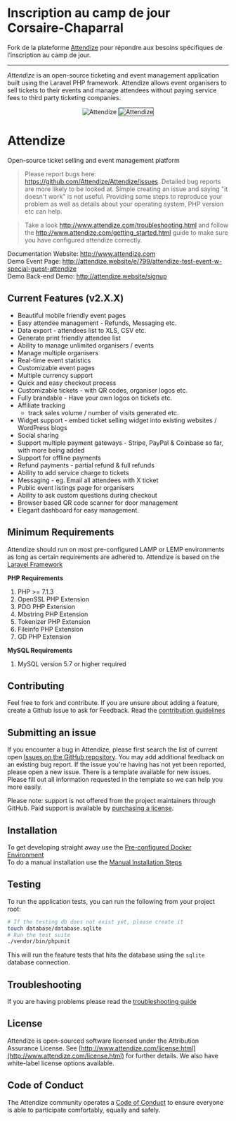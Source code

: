 # Inscription au camp de jour Corsaire-Chaparral

Fork de la plateforme [Attendize](https://github.com/Attendize/Attendize) pour répondre aux besoins spécifiques de l’inscription au camp de jour.

---

*Attendize* is an open-source ticketing and event management application built using the Laravel PHP framework. Attendize allows event organisers to sell tickets to their events and manage attendees without paying service fees to third party ticketing companies.

<p align="center">
  <img src="http://attendize.website/assets/images/logo-dark.png" alt="Attendize"/>
  <img style='border: 1px solid #444;' src="https://www.attendize.com/images/screenshots/screen1.PNG" alt="Attendize"/>
</p>

# Attendize
Open-source ticket selling and event management platform

> Please report bugs here: https://github.com/Attendize/Attendize/issues. Detailed bug reports are more likely to be looked at. Simple creating an issue and saying "it doesn't work" is not useful. Providing some steps to reproduce your problem as well as details about your operating system, PHP version etc can help.

> Take a look http://www.attendize.com/troubleshooting.html and follow the http://www.attendize.com/getting_started.html guide to make sure you have configured attendize correctly.  

Documentation Website: http://www.attendize.com<br />
Demo Event Page: http://attendize.website/e/799/attendize-test-event-w-special-guest-attendize<br />
Demo Back-end Demo: http://attendize.website/signup<br />

## Current Features (v2.X.X)
 - Beautiful mobile friendly event pages
 - Easy attendee management - Refunds, Messaging etc.
 - Data export - attendees list to XLS, CSV etc.
 - Generate print friendly attendee list
 - Ability to manage unlimited organisers / events
 - Manage multiple organisers 
 - Real-time event statistics
 - Customizable event pages
 - Multiple currency support
 - Quick and easy checkout process
 - Customizable tickets - with QR codes, organiser logos etc.
 - Fully brandable - Have your own logos on tickets etc.
 - Affiliate tracking
    - track sales volume / number of visits generated etc.
 - Widget support - embed ticket selling widget into existing websites / WordPress blogs
 - Social sharing 
 - Support multiple payment gateways - Stripe, PayPal & Coinbase so far, with more being added
 - Support for offline payments
 - Refund payments - partial refund & full refunds
 - Ability to add service charge to tickets
 - Messaging - eg. Email all attendees with X ticket
 - Public event listings page for organisers
 - Ability to ask custom questions during checkout
 - Browser based QR code scanner for door management
 - Elegant dashboard for easy management.

## Minimum Requirements

Attendize should run on most pre-configured LAMP or LEMP environments as long as certain requirements are adhered to. Attendize is based on the [Laravel Framework](https://laravel.com/)

**PHP Requirements**
1. PHP >= 7.1.3
2. OpenSSL PHP Extension 
3. PDO PHP Extension 
4. Mbstring PHP Extension 
5. Tokenizer PHP Extension 
6. Fileinfo PHP Extension 
7. GD PHP Extension

**MySQL Requirements**
1. MySQL version 5.7 or higher required

## Contributing
Feel free to fork and contribute. If you are unsure about adding a feature, create a Github issue to ask for Feedback. Read the [contribution guidelines](CONTRIBUTING.md)

## Submitting an issue
If you encounter a bug in Attendize, please first search the list of current open [Issues on the GitHub repository](https://github.com/Attendize/Attendize/issues). You may add additional feedback on an existing bug report. If the issue you're having has not yet been reported, please open a new issue. There is a template available for new issues. Please fill out all information requested in the template so we can help you more easily.

Please note: support is not offered from the project maintainers through GitHub. Paid support is available by [purchasing a license](http://www.attendize.com/license.html).

## Installation
To get developing straight away use the [Pre-configured Docker Environment](http://www.attendize.com/getting_started.html#running-attendize-in-docker-for-development)<br />
To do a manual installation use the [Manual Installation Steps](http://www.attendize.com/getting_started.html#manual-installation)

## Testing
To run the application tests, you can run the following from your project root:

```sh
# If the testing db does not exist yet, please create it
touch database/database.sqlite
# Run the test suite
./vendor/bin/phpunit
```

This will run the feature tests that hits the database using the `sqlite` database connection.

## Troubleshooting
If you are having problems please read the [troubleshooting guide](http://www.attendize.com/troubleshooting.html) 

## License
Attendize is open-sourced software licensed under the Attribution Assurance License. See [http://www.attendize.com/license.html](http://www.attendize.com/license.html) for further details. We also have white-label license options available.

## Code of Conduct
The Attendize community operates a [Code of Conduct](CODE_OF_CONDUCT.md) to ensure everyone is able to participate comfortably, equally and safely.
